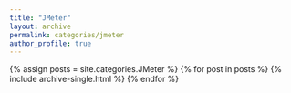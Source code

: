 ```yaml
---
title: "JMeter"
layout: archive
permalink: categories/jmeter
author_profile: true
---
```


{% assign posts = site.categories.JMeter %}
{% for post in posts %} {% include archive-single.html %} {% endfor %}

